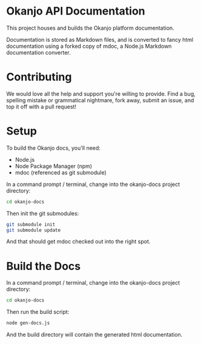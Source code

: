 # Okanjo API Documentation

This project houses and builds the Okanjo platform documentation.

Documentation is stored as Markdown files, and is converted to fancy html documentation using a forked copy of mdoc,
a Node.js Markdown documentation converter.

# Contributing

We would love all the help and support you're willing to provide. Find a bug, spelling mistake or grammatical nightmare,
fork away, submit an issue, and top it off with a pull request!

# Setup

To build the Okanjo docs, you'll need:

* Node.js
* Node Package Manager (npm)
* mdoc (referenced as git submodule)

In a command prompt / terminal, change into the okanjo-docs project directory:
```bash
cd okanjo-docs
```

Then init the git submodules:
```bash
git submodule init
git submodule update
```

And that should get mdoc checked out into the right spot.


# Build the Docs

In a command prompt / terminal, change into the okanjo-docs project directory:
```bash
cd okanjo-docs
```

Then run the build script:
```bash
node gen-docs.js
```

And the build directory will contain the generated html documentation.
